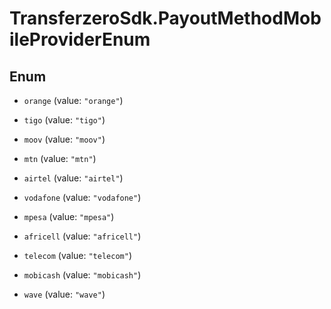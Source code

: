 # TransferzeroSdk.PayoutMethodMobileProviderEnum

## Enum


* `orange` (value: `"orange"`)

* `tigo` (value: `"tigo"`)

* `moov` (value: `"moov"`)

* `mtn` (value: `"mtn"`)

* `airtel` (value: `"airtel"`)

* `vodafone` (value: `"vodafone"`)

* `mpesa` (value: `"mpesa"`)

* `africell` (value: `"africell"`)

* `telecom` (value: `"telecom"`)

* `mobicash` (value: `"mobicash"`)

* `wave` (value: `"wave"`)


